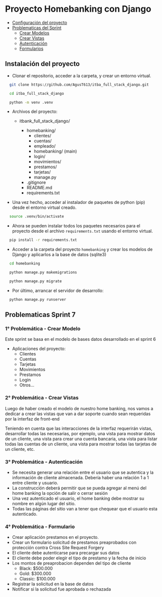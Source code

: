 # Proyecto Homebanking con Django

- [Configuración del proyecto](#instalación-del-proyecto)
- [Problematicas del Sprint](#problematicas-sprint-7)
  - [Crear Modelos](#1°-problemática---crear-modelo)
  - [Crear Vistas](#2°-problemática---crear-vistas)
  - [Autenticación](#3°-problemática---autenticación)
  - [Formularios](#4°-problemática---formulario)

## Instalación del proyecto

- Clonar el repositorio, acceder a la carpeta, y crear un entorno virtual.

```bash
  git clone https://github.com/AgusT613/itba_full_stack_django.git

  cd itba_full_stack_django

  python -m venv .venv
```

- Archivos del proyecto:

  - itbank_full_stack_django/

    - homebanking/
      - clientes/
      - cuentas/
      - empleado/
      - homebanking/ (main)
      - login/
      - movimientos/
      - prestamos/
      - tarjetas/
      - manage.py
    - .gitignore
    - README.md
    - requirements.txt

- Una vez hecho, acceder al instalador de paquetes de python (pip) desde el entorno virtual creado.

```bash
  source .venv/bin/activate
```

- Ahora se pueden instalar todos los paquetes necesarios para el proyecto desde el archivo `requirements.txt` usando el entorno virtual.

```bash
  pip install -r requirements.txt
```

- Acceder a la carpeta del proyecto `homebanking` y crear los modelos de Django y aplicarlos a la base de datos (sqlite3)

```bash
  cd homebanking

  python manage.py makemigrations

  python manage.py migrate
```

- Por último, arrancar el servidor de desarrollo:

```bash
  python manage.py runserver
```

## Problematicas Sprint 7

### 1° Problemática - Crear Modelo

Este sprint se basa en el modelo de bases datos desarrollado en el sprint 6

- Aplicaciones del proyecto:
  - Clientes
  - Cuentas
  - Tarjetas
  - Movimientos
  - Prestamos
  - Login
  - Otros...

### 2° Problemática - Crear Vistas

Luego de haber creado el modelo de nuestro home banking, nos vamos a
dedicar a crear las vistas que van a dar soporte cuando sean requeridas
por la interfaz de front-end

Teniendo en cuenta que las interacciones de la interfaz requerirán vistas,
desarrollar todas las necesarias, por ejemplo, una vista para mostrar datos
de un cliente, una vista para crear una cuenta bancaria, una vista para listar
todas las cuentas de un cliente, una vista para mostrar todas las tarjetas de
un cliente, etc.

### 3° Problemática - Autenticación

- Se necesita generar una relación entre el usuario que se autentica y
  la información de cliente almacenada. Debería haber una relación 1 a
  1 entre cliente y usuario.
- La construcción deberá permitir que se pueda agregar al menú del
  home banking la opción de salir o cerrar sesión
- Una vez autenticado el usuario, el home banking debe mostrar su
  nombre en algún lugar del sitio.
- Todas las páginas del sitio van a tener que chequear que el usuario
  esta autenticado.

### 4° Problemática - Formulario

- Crear aplicación prestamos en el proyecto.
- Crear un formulario solicitud de prestamos preaprobados con protección contra Cross Site Request Forgery
- El cliente debe autenticarse para precargar sus datos
- El cliente debe poder elegir el tipo de prestamo y la fecha de inicio
- Los montos de preaprobacion dependen del tipo de cliente
  - Black: $500.000
  - Gold: $300.000
  - Classic: $100.000
- Registrar la solicitud en la base de datos
- Notificar si la solicitud fue aprobada o rechazada
